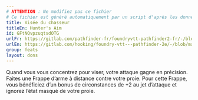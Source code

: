 ```yaml
---
# ATTENTION : Ne modifiez pas ce fichier
# Ce fichier est généré automatiquement par un script d'après les données du module Foundry VTT officiel et de sa traduction
title: Visée du chasseur
titleEn: Hunter's Aim
id: GFtNQvpzuqtsdOTG
urlFr: https://gitlab.com/pathfinder-fr/foundryvtt-pathfinder2-fr/-/blob/master/data/feats/GFtNQvpzuqtsdOTG.htm
urlEn: https://gitlab.com/hooking/foundry-vtt---pathfinder-2e/-/blob/master/packs/data/feats.db/hunter-s-aim.json
group: feats
layout: dons
---
```

Quand vous vous concentrez pour viser, votre attaque gagne en précision. Faites une Frappe d’arme à distance contre votre proie. Pour cette Frappe, vous bénéficiez d’un bonus de circonstances de +2 au jet d’attaque et ignorez l’état masqué de votre proie.



